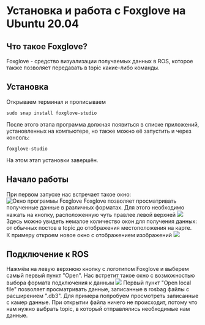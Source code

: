 # Установка и работа с Foxglove на Ubuntu 20.04
## Что такое Foxglove?
Foxglove - средство визуализации получаемых данных в ROS, которое также позволяет передавать в topic какие-либо команды.
## Установка
Открываем терминал и прописываем
```
sudo snap install foxglove-studio
```
После этого этапа программа должная появиться в списке приложений, установленных на компьютере, но также можно её запустить и через консоль:
```
foxglove-studio
```
На этом этап установки завершён.
## Начало работы
При первом запуске нас встречает такое окно:
![Окно программы Foxglove](https://i.13.wf/2023/11/24/1700870045-492.png)
Foxglove позволяет просматривать полученные данные в различных форматах. Для этого необходимо нажать на кнопку, расположенную чуть правлее левой верхней
![](https://i.13.yt/2023/11/25/1700870413-9498.png)
Здесь можно увидеть немалое количество окон для получения данных: от обычных постов в topic до отображения местоположения на карте.  
К примеру откроем новое окно с отображением изображений
![](https://i.13.yt/2023/11/25/1700870592-3437.png)
## Подключение к ROS
Нажмём на левую верхнюю кнопку с логотипом Foxglove и выберем самый первый пункт "Open". Нас встретит такое окно с возможностью выбора формата подключения к данным
![](https://i.13.wf/2023/11/25/1700870967-3166.png)
Первый пункт "Open local file" позволяет просматривать данные, записанные в rosbag файлы с расширением ".db3". Для примера попробуем просмотреть записанные с камер данные. При открытии файла ничего не происходит, потому что нам нужно выбрать topic, в который отправлялись необходимые нам данные. 
